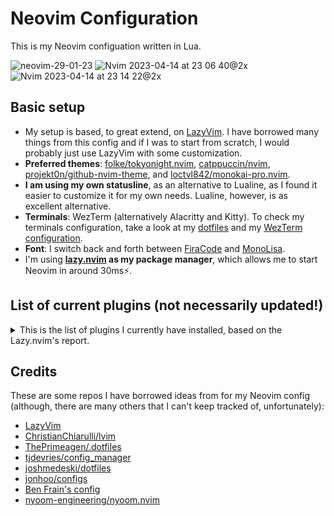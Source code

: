 # Neovim Configuration

This is my Neovim configuation written in Lua.

![neovim-29-01-23](https://user-images.githubusercontent.com/20104703/215353617-bdfe080a-c970-441d-b43f-c92a19bf1a41.png)
![Nvim 2023-04-14 at 23 06 40@2x](https://user-images.githubusercontent.com/20104703/232145344-94c51832-1561-444d-9c52-f593816eb987.png)
![Nvim 2023-04-14 at 23 14 22@2x](https://user-images.githubusercontent.com/20104703/232146316-04a7f321-6bd8-4d56-92da-7df87b16f7e0.png)

## Basic setup

- My setup is based, to great extend, on [LazyVim](https://github.com/LazyVim/LazyVim). I have borrowed many things from this config and if I was to start from scratch, I would probably just use LazyVim with some customization.
- **Preferred themes**: [folke/tokyonight.nvim](https://github.com/folke/tokyonight.nvim), [catppuccin/nvim](https://github.com/catppuccin/nvim), [projekt0n/github-nvim-theme](https://github.com/projekt0n/github-nvim-theme), and [loctvl842/monokai-pro.nvim](https://github.com/loctvl842/monokai-pro.nvim).
- **I am using my own statusline**, as an alternative to Lualine, as I found it easier to customize it for my own needs. Lualine, however, is as excellent alternative.
- **Terminals**: WezTerm (alternatively Alacritty and Kitty). To check my terminals configuration, take a look at my [dotfiles](https://github.com/idr4n/.dotfiles) and my [WezTerm configuration](https://github.com/idr4n/wezterm).
- **Font**: I switch back and forth between [FiraCode](https://github.com/tonsky/FiraCode) and [MonoLisa](https://www.monolisa.dev/).
- I'm using **[lazy.nvim](https://github.com/folke/lazy.nvim) as my package manager**, which allows me to start Neovim in around 30ms⚡️.
 
## List of current plugins (not necessarily updated!)

<details>
<summary>
This is the list of plugins I currently have installed, based on the Lazy.nvim's report.
</summary>

<br>

**Total: 104 plugins**

**Loaded (14)**

- alpha-nvim
- bufferline.nvim
- lazy.nvim
- noice.nvim
- nui.nvim
- nvim-notify
- nvim-treesitter
- nvim-ts-context-commentstring
- tokyonight.nvim
- vim-dirvish
- vim-symlink
- vim-vinegar
- vim-visual-multi
- which-key.nvim

**Not Loaded (84)**

- clipboard-image.nvim
- close-buffers.nvim
- cmp-buffer
- cmp-cmdline
- cmp-nvim-lsp
- cmp-nvim-lua
- cmp-path
- cmp-tailwind-colors
- cmp_luasnip
- code_runner.nvim
- Comment.nvim
- diffview.nvim
- emmet-vim
- friendly-snippets
- fzf
- fzf-lua
- fzf.vim
- github-nvim-theme
- gitsigns.nvim
- glance.nvim
- gruber-darker.nvim
- harpoon
- indent-blankline.nvim
- lf.vim
- LuaSnip
- lush.nvim
- mason-lspconfig.nvim
- mason.nvim
- mini.indentscope
- monokai-pro.nvim
- neo-tree.nvim
- neogit
- nightfly
- no-neck-pain.nvim
- none-ls.nvim
- nvim-autopairs
- nvim-cmp
- nvim-colorizer.lua
- nvim-dap
- nvim-dap-go
- nvim-dap-python
- nvim-dap-ui
- nvim-jdtls
- nvim-lspconfig
- nvim-treesitter-context
- nvim-treesitter-textobjects
- nvim-ts-autotag
- nvim-ufo
- nvim-web-devicons
- one-small-step-for-vimkind
- onedark.nvim
- otter.nvim
- playground
- plenary.nvim
- popup.nvim
- promise-async
- quarto-nvim
- rose-pine
- rust-tools.nvim
- sqls.nvim
- statuscol.nvim
- tabout.nvim
- telescope-file-browser.nvim
- telescope-fzf-native.nvim
- telescope-luasnip.nvim
- telescope-ui-select.nvim
- telescope-undo.nvim
- telescope.nvim
- todo-comments.nvim
- toggleterm.nvim
- trouble.nvim
- vgit.nvim
- vim-bbye
- vim-fish
- vim-floaterm
- vim-fugitive
- vim-indent-object
- vim-repeat
- vim-surround
- vim-unimpaired
- windex.nvim
- yanky.nvim
- zen-mode.nvim
- zenbones.nvim

**Disabled (6)**

- barbecue 
- incline.nvim 
- lualine.nvim 
- modes.nvim 
- oil.nvim 
- tabby.nvim 


</details>

## Credits

These are some repos I have borrowed ideas from for my Neovim config (although, there are many others that I can't keep tracked of, unfortunately):

- [LazyVim](https://github.com/LazyVim/LazyVim)
- [ChristianChiarulli/lvim](https://github.com/ChristianChiarulli/lvim)
- [ThePrimeagen/.dotfiles](https://github.com/ThePrimeagen/.dotfiles)
- [tjdevries/config_manager](https://github.com/tjdevries/config_manager)
- [joshmedeski/dotfiles](https://github.com/joshmedeski/dotfiles)
- [jonhoo/configs](https://github.com/jonhoo/configs)
- [Ben Frain's config](https://gist.github.com/benfrain/97f2b91087121b2d4ba0dcc4202d252f)
- [nyoom-engineering/nyoom.nvim](https://github.com/nyoom-engineering/nyoom.nvim)
